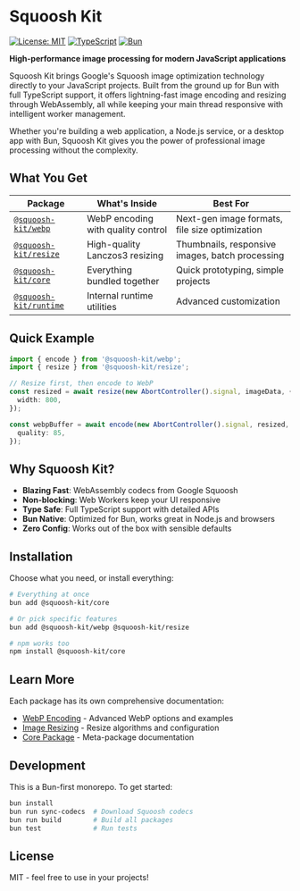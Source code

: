 # Squoosh Kit

[![License: MIT](https://img.shields.io/badge/License-MIT-yellow.svg)](https://opensource.org/licenses/MIT)
[![TypeScript](https://img.shields.io/badge/TypeScript-007ACC?logo=typescript&logoColor=white)](https://www.typescriptlang.org/)
[![Bun](https://img.shields.io/badge/Bun-000000?logo=bun&logoColor=white)](https://bun.sh/)

**High-performance image processing for modern JavaScript applications**

Squoosh Kit brings Google's Squoosh image optimization technology directly to your JavaScript projects. Built from the ground up for Bun with full TypeScript support, it offers lightning-fast image encoding and resizing through WebAssembly, all while keeping your main thread responsive with intelligent worker management.

Whether you're building a web application, a Node.js service, or a desktop app with Bun, Squoosh Kit gives you the power of professional image processing without the complexity.

## What You Get

| Package                                      | What's Inside                      | Best For                                        |
| -------------------------------------------- | ---------------------------------- | ----------------------------------------------- |
| [`@squoosh-kit/webp`](./packages/webp)       | WebP encoding with quality control | Next-gen image formats, file size optimization  |
| [`@squoosh-kit/resize`](./packages/resize)   | High-quality Lanczos3 resizing     | Thumbnails, responsive images, batch processing |
| [`@squoosh-kit/core`](./packages/core)       | Everything bundled together        | Quick prototyping, simple projects              |
| [`@squoosh-kit/runtime`](./packages/runtime) | Internal runtime utilities         | Advanced customization                          |

## Quick Example

```typescript
import { encode } from '@squoosh-kit/webp';
import { resize } from '@squoosh-kit/resize';

// Resize first, then encode to WebP
const resized = await resize(new AbortController().signal, imageData, {
  width: 800,
});

const webpBuffer = await encode(new AbortController().signal, resized, {
  quality: 85,
});
```

## Why Squoosh Kit?

- **Blazing Fast**: WebAssembly codecs from Google Squoosh
- **Non-blocking**: Web Workers keep your UI responsive
- **Type Safe**: Full TypeScript support with detailed APIs
- **Bun Native**: Optimized for Bun, works great in Node.js and browsers
- **Zero Config**: Works out of the box with sensible defaults

## Installation

Choose what you need, or install everything:

```bash
# Everything at once
bun add @squoosh-kit/core

# Or pick specific features
bun add @squoosh-kit/webp @squoosh-kit/resize

# npm works too
npm install @squoosh-kit/core
```

## Learn More

Each package has its own comprehensive documentation:

- [WebP Encoding](./packages/webp/README.md) - Advanced WebP options and examples
- [Image Resizing](./packages/resize/README.md) - Resize algorithms and configuration
- [Core Package](./packages/core/README.md) - Meta-package documentation

## Development

This is a Bun-first monorepo. To get started:

```bash
bun install
bun run sync-codecs  # Download Squoosh codecs
bun run build        # Build all packages
bun test             # Run tests
```

## License

MIT - feel free to use in your projects!
